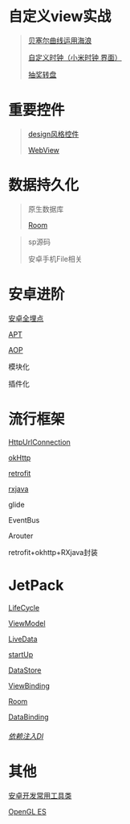 
# 自定义view实战 

   >[贝塞尔曲线运用海浪](https://github.com/sunnnydaydev/CustmoViewPractise) 
   >
   >[自定义时钟（小米时钟 界面）](https://github.com/sunnnydaydev/CustmoViewPractise)
   >
   >[抽奖转盘](https://github.com/sunnnydaydev/Plate/tree/master)
   >

# 重要控件

> [design风格控件](https://github.com/sunnnydaydev/MaterialDesign)
>
> [WebView](https://github.com/sunnnydaydev/WebView)
>


# 数据持久化

> 原生数据库
>
>
> [Room](https://github.com/sunnnydaydev/JetPack/blob/master/md/7%E3%80%81Room.md)
>

> sp源码
>
> 安卓手机File相关



# 安卓进阶

   
  [安卓全埋点](https://github.com/sunnnydaydev/BuryingPoint/tree/master)
   
  [APT](https://github.com/sunnnydaydev/AnnotationProcessorTool)
 
  [AOP](https://github.com/sunnnydaydev/AppClick_AspectJ_AOP)
 
  模块化
  
  插件化 
  
  # 流行框架
  
[HttpUrlConnection](https://github.com/sunnnydaydev/NoteHttpUrlConnection)
  
[okHttp](https://github.com/sunnnydaydev/NoteOkHttp)
  
[retrofit](https://github.com/sunnnydaydev/NoteRetrofit)
  
[rxjava](https://github.com/sunnnydaydev/NoteRxJava)
  
glide

EventBus

Arouter
  
retrofit+okhttp+RXjava封装
  
# JetPack

[LifeCycle](https://github.com/sunnnydaydev/NoteLifeCycle/blob/master/README.md)

[ViewModel](https://github.com/sunnnydaydev/NoteViewModel/blob/master/README.md)

[LiveData](https://github.com/sunnnydaydev/NoteLiveData/blob/master/README.md)

[startUp](https://github.com/sunnnydaydev/JetPack/blob/master/md/1%E3%80%81Startup.md)

[DataStore](https://github.com/sunnnydaydev/JetPack/blob/master/md/2%E3%80%81DataStore(%E7%9B%AE%E5%89%8D%E4%B8%8D%E6%98%AF%E5%BE%88%E9%87%8D%E8%A6%81).md)

[ViewBinding](https://github.com/sunnnydaydev/JetPack/blob/master/md/3%E3%80%81ViewBinding(%E8%B2%8C%E4%BC%BC%E5%AE%9E%E7%8E%B0mvvm%E4%B8%8D%E7%94%A8%E4%B9%9F%E8%A1%8C).md)

[Room](https://github.com/sunnnydaydev/JetPack/blob/master/md/7%E3%80%81Room.md)

[DataBinding](https://github.com/sunnnydaydev/DataBingding)

###### [依赖注入DI](https://github.com/sunnnydaydev/DI)

  # 其他
  
 [安卓开发常用工具类](https://github.com/sunnnydaydev/UtilsTool)
 
 [OpenGL ES](https://github.com/sunnnydaydev/OpenGlES)
  

  
  
  

